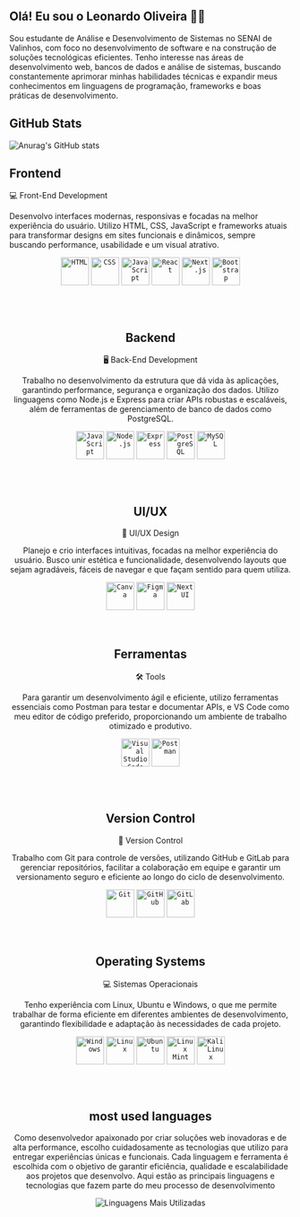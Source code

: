 ## Olá! Eu sou o Leonardo Oliveira 👋🏼
Sou estudante de Análise e Desenvolvimento de Sistemas no SENAI de Valinhos, com foco no desenvolvimento de software e na construção de soluções tecnológicas eficientes. Tenho interesse nas áreas de desenvolvimento web, bancos de dados e análise de sistemas, buscando constantemente aprimorar minhas habilidades técnicas e expandir meus conhecimentos em linguagens de programação, frameworks e boas práticas de desenvolvimento.

## GitHub Stats
![Anurag's GitHub stats](https://github-readme-stats.vercel.app/api?username=PedroLeoo07&show_icons=true&theme=github_dark)

## Frontend
💻 Front-End Development

Desenvolvo interfaces modernas, responsivas e focadas na melhor experiência do usuário. Utilizo HTML, CSS, JavaScript e frameworks atuais para transformar designs em sites funcionais e dinâmicos, sempre buscando performance, usabilidade e um visual atrativo.

<div align="center">
	<code><img width="50" src="https://raw.githubusercontent.com/marwin1991/profile-technology-icons/refs/heads/main/icons/html.png" alt="HTML" title="HTML"/></code>
	<code><img width="50" src="https://raw.githubusercontent.com/marwin1991/profile-technology-icons/refs/heads/main/icons/css.png" alt="CSS" title="CSS"/></code>
	<code><img width="50" src="https://raw.githubusercontent.com/marwin1991/profile-technology-icons/refs/heads/main/icons/javascript.png" alt="JavaScript" title="JavaScript"/></code>
	<code><img width="50" src="https://raw.githubusercontent.com/marwin1991/profile-technology-icons/refs/heads/main/icons/react.png" alt="React" title="React"/></code>
	<code><img width="50" src="https://raw.githubusercontent.com/marwin1991/profile-technology-icons/refs/heads/main/icons/next_js.png" alt="Next.js"/></code>	
	<code><img width="50" src="https://raw.githubusercontent.com/marwin1991/profile-technology-icons/refs/heads/main/icons/bootstrap.png" alt="Bootstrap" title="Bootstrap"/></code>
	
<br/><br/>


## Backend
🖥️ Back-End Development

Trabalho no desenvolvimento da estrutura que dá vida às aplicações, garantindo performance, segurança e organização dos dados. Utilizo linguagens como Node.js e Express para criar APIs robustas e escaláveis, além de ferramentas de gerenciamento de banco de dados como PostgreSQL.


<div align="center">
		<code><img width="50" src="https://raw.githubusercontent.com/marwin1991/profile-technology-icons/refs/heads/main/icons/javascript.png" alt="JavaScript" title="JavaScript"/></code>
	<code><img width="50" src="https://raw.githubusercontent.com/marwin1991/profile-technology-icons/refs/heads/main/icons/node_js.png" alt="Node.js" title="Node.js"/></code>
	<code><img width="50" src="https://raw.githubusercontent.com/marwin1991/profile-technology-icons/refs/heads/main/icons/express.png" alt="Express" title="Express"/></code>
	<code><img width="50" src="https://raw.githubusercontent.com/marwin1991/profile-technology-icons/refs/heads/main/icons/postgresql.png" alt="PostgreSQL" title="PostgreSQL"/></code>
	<code><img width="50" src="https://raw.githubusercontent.com/marwin1991/profile-technology-icons/refs/heads/main/icons/mysql.png" alt="MySQL" title="MySQL"/></code>

<br/><br/>

## UI/UX
🎨 UI/UX Design

Planejo e crio interfaces intuitivas, focadas na melhor experiência do usuário. Busco unir estética e funcionalidade, desenvolvendo layouts que sejam agradáveis, fáceis de navegar e que façam sentido para quem utiliza.
<div align="center">
<code><img width="50" src="https://raw.githubusercontent.com/marwin1991/profile-technology-icons/refs/heads/main/icons/canva.png" alt="Canva" title="Canva"/></code>
 <code><img width="50" src="https://raw.githubusercontent.com/marwin1991/profile-technology-icons/refs/heads/main/icons/figma.png" alt="Figma" title="Figma"/></code>
 <code><img width="50" src="https://raw.githubusercontent.com/marwin1991/profile-technology-icons/refs/heads/main/icons/next_ui.png" alt="Next UI" title="Next UI"/></code>

	
</div>
<br/><br/>

## Ferramentas
🛠️ Tools

Para garantir um desenvolvimento ágil e eficiente, utilizo ferramentas essenciais como Postman para testar e documentar APIs, e VS Code como meu editor de código preferido, proporcionando um ambiente de trabalho otimizado e produtivo.


<div align="center">
	<code><img width="50" src="https://raw.githubusercontent.com/marwin1991/profile-technology-icons/refs/heads/main/icons/visual_studio_code.png" alt="Visual Studio Code" title="Visual Studio Code"/></code>
	<code><img width="50" src="https://raw.githubusercontent.com/marwin1991/profile-technology-icons/refs/heads/main/icons/postman.png" alt="Postman" title="Postman"/></code>
 </div>

 <br/><br/>

 ## Version Control
 🔄 Version Control

Trabalho com Git para controle de versões, utilizando GitHub e GitLab para gerenciar repositórios, facilitar a colaboração em equipe e garantir um versionamento seguro e eficiente ao longo do ciclo de desenvolvimento.
 <div align="center">
	<code><img width="50" src="https://raw.githubusercontent.com/marwin1991/profile-technology-icons/refs/heads/main/icons/git.png" alt="Git" title="Git"/></code>
	<code><img width="50" src="https://raw.githubusercontent.com/marwin1991/profile-technology-icons/refs/heads/main/icons/github.png" alt="GitHub" title="GitHub"/></code>
	<code><img width="50" src="https://raw.githubusercontent.com/marwin1991/profile-technology-icons/refs/heads/main/icons/gitlab.png" alt="GitLab" title="GitLab"/></code>
 </div>
<br/><br/>

##  Operating Systems
💻 Sistemas Operacionais

Tenho experiência com Linux, Ubuntu e Windows, o que me permite trabalhar de forma eficiente em diferentes ambientes de desenvolvimento, garantindo flexibilidade e adaptação às necessidades de cada projeto.
<div align="center">
<code><img width="50" src="https://raw.githubusercontent.com/marwin1991/profile-technology-icons/refs/heads/main/icons/windows.png" alt="Windows" title="Windows"/></code>
<code><img width="50" src="https://raw.githubusercontent.com/marwin1991/profile-technology-icons/refs/heads/main/icons/linux.png" alt="Linux" title="Linux"/></code>
<code><img width="50" src="https://raw.githubusercontent.com/marwin1991/profile-technology-icons/refs/heads/main/icons/ubuntu.png" alt="Ubuntu" title="Ubuntu"/></code>
<code><img width="50" src="https://raw.githubusercontent.com/marwin1991/profile-technology-icons/refs/heads/main/icons/linux_mint.png" alt="Linux Mint" title="Linux Mint"/></code>
<code><img width="50" src="https://raw.githubusercontent.com/marwin1991/profile-technology-icons/refs/heads/main/icons/kali_linux.png" alt="Kali Linux" title="Kali Linux"/></code>
</div>   

<br/><br/>

## most used languages
Como desenvolvedor apaixonado por criar soluções web inovadoras e de alta performance, escolho cuidadosamente as tecnologias que utilizo para entregar experiências únicas e funcionais. Cada linguagem e ferramenta é escolhida com o objetivo de garantir eficiência, qualidade e escalabilidade aos projetos que desenvolvo. Aqui estão as principais linguagens e tecnologias que fazem parte do meu processo de desenvolvimento

![Linguagens Mais Utilizadas](https://github-readme-stats.vercel.app/api/top-langs/?username=PedroLeoo07&layout=compact&langs_count=8&theme=dracula)

